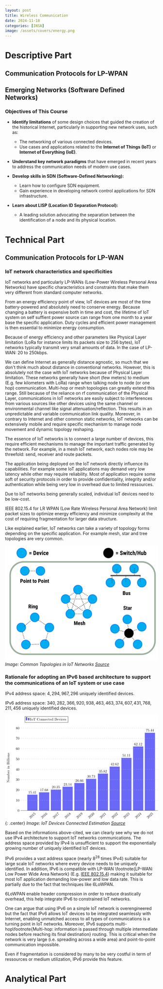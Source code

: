 ```yaml
---
layout: post
title: Wireless Communication
date: 2024-11-18
categories: [INSA]
image: /assets/covers/energy.png
---
```


# Descriptive Part

## Communication Protocols for LP-WPAN

## Emerging Networks (Software Defined Networks)

### Objectives of This Course

- **Identify limitations** of some design choices that guided the creation of the historical Internet, particularly in supporting new network uses, such as:
  - The networking of various connected devices.
  - Use cases and applications related to the **Internet of Things (IoT)** or **Internet of Everything (IoE)**.

- **Understand key network paradigms** that have emerged in recent years to address the communication needs of modern use cases.

- **Develop skills in SDN (Software-Defined Networking):**
  - Learn how to configure SDN equipment.
  - Gain experience in developing network control applications for SDN infrastructure.

- **Learn about LISP (Location ID Separation Protocol):**
  - A leading solution advocating the separation between the identification of a node and its physical location.

# Technical Part

## Communication Protocols for LP-WAN

### IoT network characteristics and specificities

IoT networks and particularly LP-WANs (Low-Power Wireless Personal Area Networks) have specific characteristics and constraints that make them very different from standard computer networks.

From an energy efficiency point of view, IoT devices are most of the time battery-powered and absolutely need to conserve energy. Because changing a battery is expensive both in time and cost, the lifetime of IoT system on self suffient power source can range from one month to a year base the specific application. Duty cycles and efficient power management is then essential to minimize energy consumption.

Because of energy efficiency and other parameters like Physical Layer limitation (LoRa for instance limits its packets size to 256 bytes), IoT networks typically transmit very small amounts of data. In the case of LP-WAN: 20 to 250kbps. 

We can define Internet as generally distance agnostic, so much that we don't think much about distance in conventional networks. However, this is absolutely not the case with IoT networks because of Physical Layer limitation. These networks generally have short (few meters) to medium (E.g. few kilometers with LoRa) range when talking node to node (or one hop) communication. Multi-hop or mesh topologies can greatly extend this range. Still because of the reliance on rf communication of the Physical Layer, communications in IoT networks are easily subject to interferences from various sources like other devices using the same channel or environmental channel like signal attenuation/reflection. This results in an unpredictable and variable communication link quality. Moreover, in contrary to Internet and other common static networks, IoT networks can be extensively mobile and require specific mechanism to manage node movement and dynamic topology reshaping.

The essence of IoT networks is to connect a large number of devices, this require efficient mechanisms to manage the important traffic generated by the network. For example, in a mesh IoT network, each nodes role may be threefold: send, receiver and route packets.

The application being deployed on the IoT network directly influence its capabilities. For example some IoT applications may demand very low latency while other may require reliability. Most of application require some soft of security protocols in order to provide confidentiality, integrity and/or authentication while being very low in overhead due to limited ressources.

Due to IoT networks being generally scaled, individual IoT devices need to be low-cost.


IEEE 802.15.4 for LR WPAN (Low Rate Wireless Personal Area Network) limit packet sizes to optimize energy efficiency and minimize complexity at the cost of requiring fragmentation for larger data structure. 

Like explained earlier, IoT networks can take a variety of topology forms depending on the specific application. For example mesh, star and tree topologies are very common.

![Image](/assets/posts-images/portfolio-insa/wireless-communication/topologies.png)
*Image: Common Topologies in IoT Networks [Source](https://wizzdev.com/blog/overview-of-iot-network-topologies/)*


### Rationale for adopting an IPv6 based architecture to support the communications of an IoT system or use case

IPv4 address space: $4,294,967,296$ uniquely identified devices.

IPv6 address space: $340,282,366,920,938,463,463,374,607,431,768,211,456$ uniquely identified devices.

![Image](/assets/posts-images/portfolio-insa/wireless-communication/iot-devices.png){: .center}
*Image: IoT Devices Connected Estimation [Source](https://www.researchgate.net/figure/oT-Number-of-devices-worldwide-from-2015-to-2025-5_fig1_351075753)*


Based on the informations above-cited, we can clearly see why we do not use IPv4 architecture to support IoT networks communications. The address space provided by IPv4 is unsufficient to support the exponentially growing number of uniquely identified IoT devices.

IPv6 provides a vast address space (nearly $8^{28}$ times IPv4) suitable for large scale IoT networks where every device needs to be uniquely identified. In addition, IPv6 is compatible with LP-WAN  \footnote{LP-WAN: Low Power Wide Area Network} (E.g. [IEEE 802.15.4](https://standards.ieee.org/ieee/802.15.4/7029/)) making it suitable for most IoT application demanding low-power and low data rate. This is partially due to the fact that techniques like 6LoWPAN. 

6LoWPAN enable header compression in order to reduce drastically overhead, this help integrate IPv6 to constrained IoT networks.

One can argue that using IPv6 on a simple IoT network is overengineered but the fact that IPv6 allows IoT devices to be integrated seamlessly with Internet, enabling unmatched access to all types of communications is a turning point in IoT networks. Moreover, IPv6 supports multi-hop\footnote{Multi-hop: information is passed through multiple intermediate nodes before reaching its final destination} routing. This is critical when the network is very large (i.e. spreading across a wide area) and point-to-point communication impossible.

Even if fragmentation is considered by many to be very costful in term of ressources or medium utilization, IPv6 provide this feature.


# Analytical Part